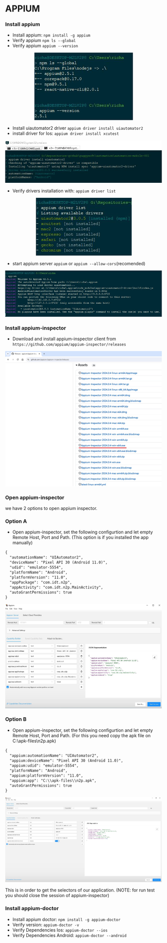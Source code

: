 # APPIUM

### Install appium
* Install appium: ```npm install -g appium```
* Verify appium ```npm ls --global```
* Verify appium ```appium --version```
<p align="center">
  <img src="readme-files-02/001-appium-verification.jpg">
</p>

* Install uiautomator2 driver  ```appium driver install uiautomator2```
* install driver for Ios: ```appium driver install xcutest```
<p align="center">
  <img src="readme-files-02/002-install-driver-uiautomator2.jpg">
</p>

* Verify drivers installation with: ```appium driver list```
<p align="center">
  <img src="readme-files-02/002-appium-drivers-list.jpg">
</p>

* start appium server ```appium``` or ```appium --allow-cors```(recomended)
<p align="center">
  <img src="readme-files-02/003-appium-start.jpg">
</p>

### Install appium-inspector
* Download and install appium-inspector client from ```https://github.com/appium/appium-inspector/releases```

<p align="center">
  <img src="readme-files-02/004-appium-inspector download.jpg">
</p>


### Open appium-inspector

we have 2 options to open appium inspector.

### Option A
* Open appium-inspector, set the following configurtion and let empty Remote Host, Port and Path.
(This option is if you installed the app manually)
```
{
  "automationName": "UIAutomator2",
  "deviceName": "Pixel API 30 (Android 11.0)",
  "udid": "emulator-5554",
  "platformName": "Android",
  "platformVersion": "11.0",
  "appPackage": "com.idt.n2p",
  "appActivity": "com.idt.n2p.MainActivity",
  "autoGrantPermissions": true
}
```
<p align="center">
  <img src="readme-files-02/005-configure-appium-inspector.jpg">
</p>

### Option B
* Open appium-inspector, set the following configurtion and let empty Remote Host, Port and Path.
(For this you need copy the apk file on C:\apk-files\n2p.apk)
```
{
  "appium:automationName": "UIAutomator2",
  "appium:deviceName": "Pixel API 30 (Android 11.0)",
  "appium:udid": "emulator-5554",
  "platformName": "Android",
  "appium:platformVersion": "11.0",
  "appium:app": "C:\\apk-files\\n2p.apk",
  "autoGrantPermissions": true
}
```
<p align="center">
  <img src="readme-files-02/005-configure-appium-inspector-b.jpg">
</p>

This is in order to get the selectors of our application. (NOTE: for run test you should close the session of appium-inspector)

### Install appium-doctor
* Install appium doctor: ```npm install -g appium-doctor```
* Verify version: ```appium-doctor -v```
* Verify Dependencies Ios: ```appium-doctor --ios```
* Verify Dependencies Android: ```appium-doctor --android```

